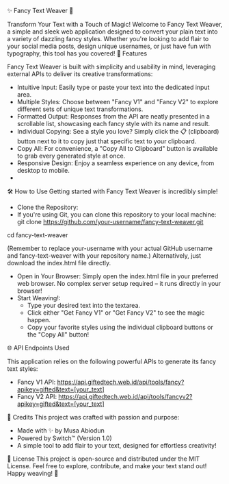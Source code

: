 ✨ Fancy Text Weaver 🌟

Transform Your Text with a Touch of Magic!
Welcome to Fancy Text Weaver, a simple and sleek web application designed to convert your plain text into a variety of dazzling fancy styles. Whether you're looking to add flair to your social media posts, design unique usernames, or just have fun with typography, this tool has you covered!
🚀 Features

Fancy Text Weaver is built with simplicity and usability in mind, leveraging external APIs to deliver its creative transformations:
 * Intuitive Input: Easily type or paste your text into the dedicated input area.
 * Multiple Styles: Choose between "Fancy V1" and "Fancy V2" to explore different sets of unique text transformations.
 * Formatted Output: Responses from the API are neatly presented in a scrollable list, showcasing each fancy style with its name and result.
 * Individual Copying: See a style you love? Simply click the 📋 (clipboard) button next to it to copy just that specific text to your clipboard.
 * Copy All: For convenience, a "Copy All to Clipboard" button is available to grab every generated style at once.
 * Responsive Design: Enjoy a seamless experience on any device, from desktop to mobile.
 * 
🛠️ How to Use
Getting started with Fancy Text Weaver is incredibly simple!

 * Clone the Repository:
 * 
   If you're using Git, you can clone this repository to your local machine:
   git clone https://github.com/your-username/fancy-text-weaver.git

cd fancy-text-weaver

   (Remember to replace your-username with your actual GitHub username and fancy-text-weaver with your repository name.)
   Alternatively, just download the index.html file directly.
 * Open in Your Browser:
   Simply open the index.html file in your preferred web browser. No complex server setup required – it runs directly in your browser!
 * Start Weaving!:
   * Type your desired text into the textarea.
   * Click either "Get Fancy V1" or "Get Fancy V2" to see the magic happen.
   * Copy your favorite styles using the individual clipboard buttons or the "Copy All" button!

🌐 API Endpoints Used

This application relies on the following powerful APIs to generate its fancy text styles:
 * Fancy V1 API: https://api.giftedtech.web.id/api/tools/fancy?apikey=gifted&text=[your_text]
 * Fancy V2 API: https://api.giftedtech.web.id/api/tools/fancyv2?apikey=gifted&text=[your_text]

💖 Credits
This project was crafted with passion and purpose:
 * Made with ✨ by Musa Abiodun
 * Powered by Switch™ (Version 1.0)
 * A simple tool to add flair to your text, designed for effortless creativity!

📜 License
This project is open-source and distributed under the MIT License.
Feel free to explore, contribute, and make your text stand out! Happy weaving! 🎨

